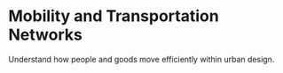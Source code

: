 # Mobility and Transportation Networks

Understand how people and goods move efficiently within urban design.
